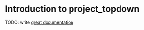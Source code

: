 # Introduction to project_topdown

TODO: write [great documentation](http://jacobian.org/writing/what-to-write/)

